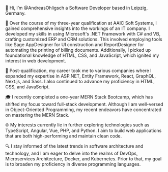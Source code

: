 👋 Hi, I’m @AndreasOhligsch a Software Developer based in Leipzig, Germany.

💼 Over the course of my three-year qualification at AAIC Soft Systems, I gained comprehensive insights into the workings of an IT company. I developed my skills in using Microsoft's .NET Framework with C# and VB, crafting customized ERP and CRM solutions. This involved employing tools like Sage AppDesigner for UI construction and ReportDesigner for automating the printing of billing documents. Additionally, I picked up foundational knowledge of HTML, CSS, and JavaScript, which ignited my interest in web development.

🚀 Post-qualification, my career took me to various companies where I expanded my expertise in ASP.NET, Entity Framework, React, GraphQL, Next.js, and Sass. I also continued to advance my proficiency in HTML, CSS, and JavaScript.

🎓 I recently completed a one-year MERN Stack Bootcamp, which has shifted my focus toward full-stack development. Although I am well-versed in Object-Oriented Programming, my recent endeavors have concentrated on mastering the MERN Stack.

🌐 My interests currently lie in further exploring technologies such as TypeScript, Angular, Vue, PHP, and Python. I aim to build web applications that are both high-performing and maintain clean code.

🔍 I stay informed of the latest trends in software architecture and technology, and I am eager to delve into the realms of DevOps, Microservices Architecture, Docker, and Kubernetes. Prior to that, my goal is to broaden my proficiency in diverse programming languages.

<!---
AndreasOhligsch/AndreasOhligsch is a ✨ special ✨ repository because its `README.md` (this file) appears on your GitHub profile.
You can click the Preview link to take a look at your changes.
--->
